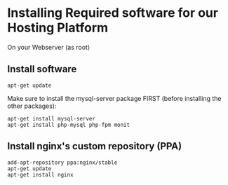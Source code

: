 # Installing Required software for our Hosting Platform

On your Webserver (as root)

## Install software

    apt-get update

Make sure to install the mysql-server package FIRST (before installing the other packages):
    
    apt-get install mysql-server
    apt-get install php-mysql php-fpm monit

## Install nginx's custom repository (PPA)

    add-apt-repository ppa:nginx/stable
    apt-get update
    apt-get install nginx
